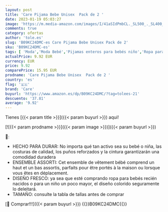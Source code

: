 ```yaml
---
layout: post
title: 'Care Pijama Bebe Unisex  Pack de 2 '
date: 2023-01-19 05:03:27
image: 'https://m.media-amazon.com/images/I/41aSIdPmbCL._SL500_._SL400_.jpg'
comments: true
category: ofertas
author: 'tole.es'
slug: 'B09KC24DMC-es Care Pijama Bebe Unisex Pack de 2'
sku: 'B09KC24DMC-es'
tags: [ 'Moda','Moda Bebé','Pijamas enteros para bebés niño','Ropa para bebés niño','Ropa para dormir y batas para bebés niño','Ropa y zapatos para bebés niño','bebe','care','🇪🇸', ]
actualPrice: 9.92 EUR
currency: EUR
price: 9.92
comparePrice: 15.95 EUR
prodname: 'Care Pijama Bebe Unisex  Pack de 2 '
country: 'es'
flag: '🇪🇸'
brand: 'Care'
buyurl: 'https://www.amazon.es/dp/B09KC24DMC/?tag=tolees-21'
descuento: '37.81'
average: '9.92'
---
```


Tienes [{{< param title >}}]({{< param buyurl >}}) aqui!

[![{{< param prodname >}}]({{< param image >}})]({{< param buyurl >}})

🔎:

- HECHO PARA DURAR: No importa qué tan activo sea su bebé o niña, las costuras de calidad, los puños reforzados y la cintura garantizarán una comodidad duradera
- ENSEMBLE ASSORTI: Cet ensemble de vêtement bébé comprend un haut et un bas assortis, parfaits pour être portés à la maison ou lorsque vous êtes en déplacement.
- DISEÑO FRESCO: ya sea que esté comprando ropa para bebés recién nacidos o para un niño un poco mayor, el diseño colorido seguramente lo deleitará.
- TAMAÑO: consulte la tabla de tallas antes de comprar

[🛒 Comprar!!!]({{< param buyurl >}})
{{<world>}}B09KC24DMC{{</world>}}
